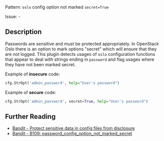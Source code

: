 Pattern: `oslo` config option not marked `secret=True`

Issue: -

## Description

Passwords are sensitive and must be protected appropriately. In OpenStack Oslo
there is an option to mark options "secret" which will ensure that they are
not logged. This plugin detects usages of `oslo` configuration functions that
appear to deal with strings ending in `password` and flag usages where they
have not been marked secret.


Example of **insecure** code:

```python
cfg.StrOpt('admin_password', help="User's password")
```

Example of **secure** code:

```python
cfg.StrOpt('admin_password', secret=True, help="User's password")
```

## Further Reading

* [Bandit - Protect sensitive data in config files from disclosure](https://security.openstack.org/guidelines/dg_protect-sensitive-data-in-files.html)
* [Bandit - B109: password_config_option_not_marked_secret](https://bandit.readthedocs.io/en/1.7.4/plugins/b109_password_config_option_not_marked_secret.html)
